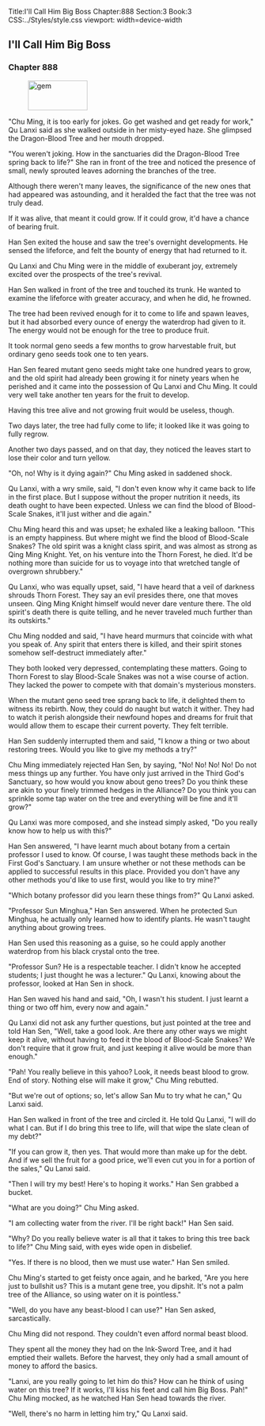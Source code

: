 Title:I'll Call Him Big Boss 
Chapter:888 
Section:3 
Book:3 
CSS:../Styles/style.css 
viewport: width=device-width
  
## I'll Call Him Big Boss
### Chapter 888
  
<figure>
	<img src="../Images/gem.gif" alt="gem" id="gem" width="120" height="60" />
</figure>
  

  
"Chu Ming, it is too early for jokes. Go get washed and get ready for work," Qu Lanxi said as she walked outside in her misty-eyed haze. She glimpsed the Dragon-Blood Tree and her mouth dropped.

"You weren't joking. How in the sanctuaries did the Dragon-Blood Tree spring back to life?" She ran in front of the tree and noticed the presence of small, newly sprouted leaves adorning the branches of the tree.

Although there weren't many leaves, the significance of the new ones that had appeared was astounding, and it heralded the fact that the tree was not truly dead.

If it was alive, that meant it could grow. If it could grow, it'd have a chance of bearing fruit.

Han Sen exited the house and saw the tree's overnight developments. He sensed the lifeforce, and felt the bounty of energy that had returned to it.

Qu Lanxi and Chu Ming were in the middle of exuberant joy, extremely excited over the prospects of the tree's revival.

Han Sen walked in front of the tree and touched its trunk. He wanted to examine the lifeforce with greater accuracy, and when he did, he frowned.

The tree had been revived enough for it to come to life and spawn leaves, but it had absorbed every ounce of energy the waterdrop had given to it. The energy would not be enough for the tree to produce fruit.

It took normal geno seeds a few months to grow harvestable fruit, but ordinary geno seeds took one to ten years.

Han Sen feared mutant geno seeds might take one hundred years to grow, and the old spirit had already been growing it for ninety years when he perished and it came into the possession of Qu Lanxi and Chu Ming. It could very well take another ten years for the fruit to develop.

Having this tree alive and not growing fruit would be useless, though.

Two days later, the tree had fully come to life; it looked like it was going to fully regrow.

Another two days passed, and on that day, they noticed the leaves start to lose their color and turn yellow.

"Oh, no! Why is it dying again?" Chu Ming asked in saddened shock.

Qu Lanxi, with a wry smile, said, "I don't even know why it came back to life in the first place. But I suppose without the proper nutrition it needs, its death ought to have been expected. Unless we can find the blood of Blood-Scale Snakes, it'll just wither and die again."

Chu Ming heard this and was upset; he exhaled like a leaking balloon. "This is an empty happiness. But where might we find the blood of Blood-Scale Snakes? The old spirit was a knight class spirit, and was almost as strong as Qing Ming Knight. Yet, on his venture into the Thorn Forest, he died. It'd be nothing more than suicide for us to voyage into that wretched tangle of overgrown shrubbery."

Qu Lanxi, who was equally upset, said, "I have heard that a veil of darkness shrouds Thorn Forest. They say an evil presides there, one that moves unseen. Qing Ming Knight himself would never dare venture there. The old spirit's death there is quite telling, and he never traveled much further than its outskirts."

Chu Ming nodded and said, "I have heard murmurs that coincide with what you speak of. Any spirit that enters there is killed, and their spirit stones somehow self-destruct immediately after."

They both looked very depressed, contemplating these matters. Going to Thorn Forest to slay Blood-Scale Snakes was not a wise course of action. They lacked the power to compete with that domain's mysterious monsters.

When the mutant geno seed tree sprang back to life, it delighted them to witness its rebirth. Now, they could do naught but watch it wither. They had to watch it perish alongside their newfound hopes and dreams for fruit that would allow them to escape their current poverty. They felt terrible.

Han Sen suddenly interrupted them and said, "I know a thing or two about restoring trees. Would you like to give my methods a try?"

Chu Ming immediately rejected Han Sen, by saying, "No! No! No! No! Do not mess things up any further. You have only just arrived in the Third God's Sanctuary, so how would you know about geno trees? Do you think these are akin to your finely trimmed hedges in the Alliance? Do you think you can sprinkle some tap water on the tree and everything will be fine and it'll grow?"

Qu Lanxi was more composed, and she instead simply asked, "Do you really know how to help us with this?"

Han Sen answered, "I have learnt much about botany from a certain professor I used to know. Of course, I was taught these methods back in the First God's Sanctuary. I am unsure whether or not these methods can be applied to successful results in this place. Provided you don't have any other methods you'd like to use first, would you like to try mine?"

"Which botany professor did you learn these things from?" Qu Lanxi asked.

"Professor Sun Minghua," Han Sen answered. When he protected Sun Minghua, he actually only learned how to identify plants. He wasn't taught anything about growing trees.

Han Sen used this reasoning as a guise, so he could apply another waterdrop from his black crystal onto the tree.

"Professor Sun? He is a respectable teacher. I didn't know he accepted students; I just thought he was a lecturer." Qu Lanxi, knowing about the professor, looked at Han Sen in shock.

Han Sen waved his hand and said, "Oh, I wasn't his student. I just learnt a thing or two off him, every now and again."

Qu Lanxi did not ask any further questions, but just pointed at the tree and told Han Sen, "Well, take a good look. Are there any other ways we might keep it alive, without having to feed it the blood of Blood-Scale Snakes? We don't require that it grow fruit, and just keeping it alive would be more than enough."

"Pah! You really believe in this yahoo? Look, it needs beast blood to grow. End of story. Nothing else will make it grow," Chu Ming rebutted.

"But we're out of options; so, let's allow San Mu to try what he can," Qu Lanxi said.

Han Sen walked in front of the tree and circled it. He told Qu Lanxi, "I will do what I can. But if I do bring this tree to life, will that wipe the slate clean of my debt?"

"If you can grow it, then yes. That would more than make up for the debt. And if we sell the fruit for a good price, we'll even cut you in for a portion of the sales," Qu Lanxi said.

"Then I will try my best! Here's to hoping it works." Han Sen grabbed a bucket.

"What are you doing?" Chu Ming asked.

"I am collecting water from the river. I'll be right back!" Han Sen said.

"Why? Do you really believe water is all that it takes to bring this tree back to life?" Chu Ming said, with eyes wide open in disbelief.

"Yes. If there is no blood, then we must use water." Han Sen smiled.

Chu Ming's started to get feisty once again, and he barked, "Are you here just to bullshit us? This is a mutant gene tree, you dipshit. It's not a palm tree of the Alliance, so using water on it is pointless."

"Well, do you have any beast-blood I can use?" Han Sen asked, sarcastically.

Chu Ming did not respond. They couldn't even afford normal beast blood.

They spent all the money they had on the Ink-Sword Tree, and it had emptied their wallets. Before the harvest, they only had a small amount of money to afford the basics.

"Lanxi, are you really going to let him do this? How can he think of using water on this tree? If it works, I'll kiss his feet and call him Big Boss. Pah!" Chu Ming mocked, as he watched Han Sen head towards the river.

"Well, there's no harm in letting him try," Qu Lanxi said.
